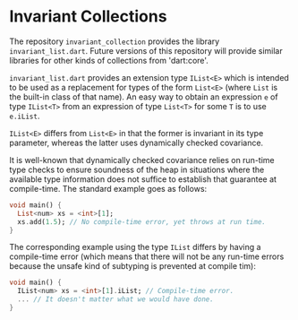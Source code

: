# Invariant Collections

The repository `invariant_collection` provides the library
`invariant_list.dart`. Future versions of this repository will provide
similar libraries for other kinds of collections from 'dart:core'.

`invariant_list.dart` provides an extension type `IList<E>` which is
intended to be used as a replacement for types of the form `List<E>`
(where `List` is the built-in class of that name). An easy way to obtain an
expression `e` of type `IList<T>` from an expression of type `List<T>` for
some `T` is to use `e.iList`.

`IList<E>` differs from `List<E>` in that the former is invariant in its
type parameter, whereas the latter uses dynamically checked covariance.

It is well-known that dynamically checked covariance relies on run-time
type checks to ensure soundness of the heap in situations where the
available type information does not suffice to establish that guarantee at
compile-time. The standard example goes as follows:

```dart
void main() {
  List<num> xs = <int>[1];
  xs.add(1.5); // No compile-time error, yet throws at run time.
}
```

The corresponding example using the type `IList` differs by having a
compile-time error (which means that there will not be any run-time errors
because the unsafe kind of subtyping is prevented at compile tim):

```dart
void main() {
  IList<num> xs = <int>[1].iList; // Compile-time error.
  ... // It doesn't matter what we would have done.
}
```

